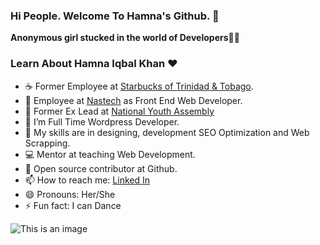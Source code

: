 ### Hi People. Welcome To Hamna's Github. 👋



 **Anonymous girl stucked in the world of Developers**🙋💃

### Learn About Hamna Iqbal Khan ❤️


- ☕ Former Employee at [Starbucks of Trinidad & Tobago](https://www.starbucks.tt/).
- 🙋 Employee at [Nastech](https://nastechgroup.com/) as Front End Web Developer.
- 🙋 Former Ex Lead at [National Youth Assembly](https://www.nya.com.pk/)
- 🌱 I’m Full Time Wordpress Developer.
- 👯 My skills are in designing, development SEO Optimization and Web Scrapping. 
- 💻 Mentor at teaching Web Development.
- 👻 Open source contributor at Github.
- 📫 How to reach me: [Linked In](https://www.linkedin.com/in/hamnaiqbalkhan/)
- 😄 Pronouns: Her/She
- ⚡ Fun fact: I can Dance 

![This is an image](https://www.google.com/search?q=Female+developer+moving&sxsrf=APq-WBttLaw1I4sWYTmZJYhOFHybV1nvxg:1645699024118&source=lnms&tbm=isch&sa=X&ved=2ahUKEwi_jfXNkpj2AhVQXhoKHY_JCywQ_AUoAXoECAEQAw&biw=1366&bih=657&dpr=1)
